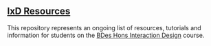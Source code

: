 ## [IxD Resources](https://eleventhirty.github.io/ixd_resources/index.md)

This repository represents an ongoing list of resources, tutorials and information for students on the [BDes Hons Interaction Design](http://ixdbelfast.org) course.